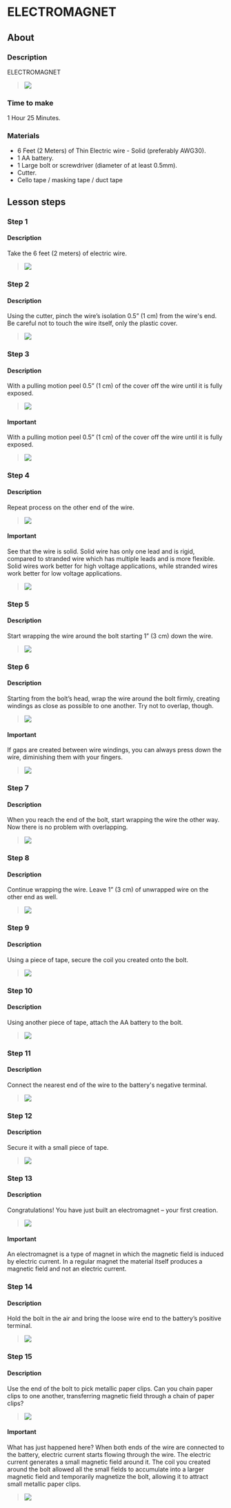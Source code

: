 # ELECTROMAGNET

## About

### Description

ELECTROMAGNET

> ![](courses/1-Inventions/lesson1-Electromagnet/assets/image.jpg)

### Time to make

1 Hour 25 Minutes.

### Materials

- 6 Feet (2 Meters) of Thin Electric wire - Solid (preferably AWG30).
- 1 AA battery.
- 1 Large bolt or screwdriver (diameter of at least 0.5mm).
- Cutter.
- Cello tape / masking tape / duct tape

## Lesson steps

### Step 1

#### Description

Take the 6 feet (2 meters) of electric wire.

> ![](courses/1-Inventions/lesson1-Electromagnet/assets/step1.jpg)

### Step 2

#### Description

Using the cutter, pinch the wire’s isolation 0.5” (1 cm) from the wire's end. Be careful not to touch the wire itself, only the plastic cover.

> ![](courses/1-Inventions/lesson1-Electromagnet/assets/step2.jpg)

### Step 3

#### Description

With a pulling motion peel 0.5” (1 cm) of the cover off the wire until it is fully exposed.

> ![](courses/1-Inventions/lesson1-Electromagnet/assets/step3.jpg)

#### Important

With a pulling motion peel 0.5” (1 cm) of the cover off the wire until it is fully exposed.

> ![](courses/1-Inventions/lesson1-Electromagnet/assets/extra/step3/extra.jpg)

### Step 4

#### Description

Repeat process on the other end of the wire.

> ![](courses/1-Inventions/lesson1-Electromagnet/assets/step4.jpg)

#### Important

See that the wire is solid. Solid wire has only one lead and is rigid, compared to stranded wire which has multiple leads and is more flexible. Solid wires work better for high voltage applications, while stranded wires work better for low voltage applications.

> ![](courses/1-Inventions/lesson1-Electromagnet/assets/extra/step4/extra.jpg)

### Step 5

#### Description

Start wrapping the wire around the bolt starting 1” (3 cm) down the wire.

> ![](courses/1-Inventions/lesson1-Electromagnet/assets/step5.jpg)

### Step 6

#### Description

Starting from the bolt’s head, wrap the wire around the bolt firmly, creating windings as close as possible to one another. Try not to overlap, though.

> ![](courses/1-Inventions/lesson1-Electromagnet/assets/step6.jpg)

#### Important

If gaps are created between wire windings, you can always press down the wire, diminishing them with your fingers.

> ![](courses/1-Inventions/lesson1-Electromagnet/assets/extra/step6/extra.jpg)

### Step 7

#### Description

When you reach the end of the bolt, start wrapping the wire the other way. Now there is no problem with overlapping.

> ![](courses/1-Inventions/lesson1-Electromagnet/assets/step7.jpg)

### Step 8

#### Description

Continue wrapping the wire. Leave 1” (3 cm) of unwrapped wire on the other end as well.

> ![](courses/1-Inventions/lesson1-Electromagnet/assets/step8.jpg)

### Step 9

#### Description

Using a piece of tape, secure the coil you created onto the bolt.

> ![](courses/1-Inventions/lesson1-Electromagnet/assets/step9.jpg)

### Step 10

#### Description

Using another piece of tape, attach the AA battery to the bolt.

> ![](courses/1-Inventions/lesson1-Electromagnet/assets/step10.jpg)

### Step 11

#### Description

Connect the nearest end of the wire to the battery's negative terminal.

> ![](courses/1-Inventions/lesson1-Electromagnet/assets/step11.jpg)

### Step 12

#### Description

Secure it with a small piece of tape.

> ![](courses/1-Inventions/lesson1-Electromagnet/assets/step12.jpg)

### Step 13

#### Description

Congratulations! You have just built an electromagnet – your first creation.

> ![](courses/1-Inventions/lesson1-Electromagnet/assets/step13.jpg)

#### Important

An electromagnet is a type of magnet in which the magnetic field is induced by electric current. In a regular magnet the material itself produces a magnetic field and not an electric current.

### Step 14

#### Description

Hold the bolt in the air and bring the loose wire end to the battery’s positive terminal.

> ![](courses/1-Inventions/lesson1-Electromagnet/assets/step14.jpg)

### Step 15

#### Description

Use the end of the bolt to pick metallic paper clips. Can you chain paper clips to one another, transferring magnetic field through a chain of paper clips?

> ![](courses/1-Inventions/lesson1-Electromagnet/assets/step15.jpg)

#### Important

What has just happened here? When both ends of the wire are connected to the battery, electric current starts flowing through the wire. The electric current generates a small magnetic field around it. The coil you created around the bolt allowed all the small fields to accumulate into a larger magnetic field and temporarily magnetize the bolt, allowing it to attract small metallic paper clips.

> ![](courses/1-Inventions/lesson1-Electromagnet/assets/extra/step15/extra.jpg)